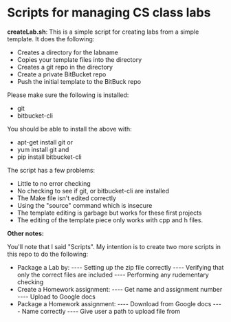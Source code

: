 # Scripts for managing CS class labs

**createLab.sh**: This is a simple script for creating labs from a simple
 template. It does the following:
-  Creates a directory for the labname
-  Copies your template files into the directory
-  Creates a git repo in the directory
-  Create a private BitBucket repo
-  Push the initial template to the BitBuck repo

Please make sure the following is installed:
- git
- bitbucket-cli

You should be able to install the above with:
-  apt-get install git
or
-  yum install git
and
-  pip install bitbucket-cli

The script has a few problems:
-  Little to no error checking
-  No checking to see if git, or bitbucket-cli are installed
-  The Make file isn't edited correctly
-  Using the "source" command which is insecure
-  The template editing is garbage but works for these first projects
-  The editing of the template piece only works with cpp and h files.


**Other notes:**

You'll note that I said "Scripts".  My intention is to create two more 
 scripts in this repo to do the following:
- Package a Lab by:
----   Setting up the zip file correctly
----   Verifying that only the correct files are included
----   Performing any rudementary checking
- Create a Homework assignment:
----   Get name and assignment number
----   Upload to Google docs
- Package a Homework assignment:
----   Download from Google docs
----   Name correctly
----   Give user a path to upload file from

